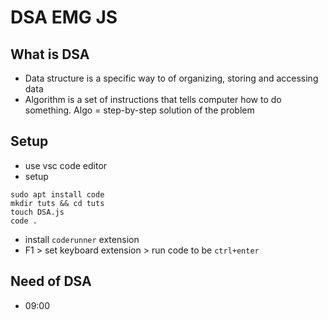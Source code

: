 # DSA EMG JS

## What is DSA
- Data structure is a specific way to of organizing, storing and accessing data
- Algorithm is a set of instructions that tells computer how to do something. Algo = step-by-step solution of the problem

## Setup
- use vsc code editor
- setup
```
sudo apt install code
mkdir tuts && cd tuts
touch DSA.js
code .
```
- install `coderunner` extension
- F1 > set keyboard extension > run code to be `ctrl+enter`

## Need of DSA
- 09:00



